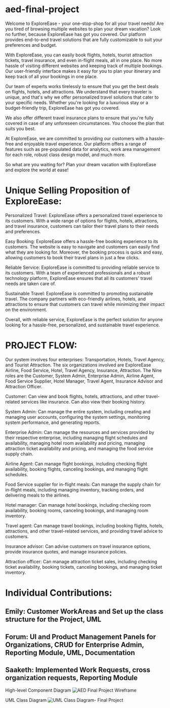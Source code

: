 # aed-final-project
 
Welcome to ExploreEase - your one-stop-shop for all your travel needs! Are you tired of browsing multiple websites to plan your dream vacation? Look no further, because ExploreEase has got you covered. Our platform provides end-to-end travel solutions that are fully customizable to suit your preferences and budget.

With ExploreEase, you can easily book flights, hotels, tourist attraction tickets, travel insurance, and even in-flight meals, all in one place. No more hassle of visiting different websites and keeping track of multiple bookings. Our user-friendly interface makes it easy for you to plan your itinerary and keep track of all your bookings in one place.

Our team of experts works tirelessly to ensure that you get the best deals on flights, hotels, and attractions. We understand that every traveler is unique, and that's why we offer personalized travel solutions that cater to your specific needs. Whether you're looking for a luxurious stay or a budget-friendly trip, ExploreEase has got you covered.

We also offer different travel insurance plans to ensure that you're fully covered in case of any unforeseen circumstances. You choose the plan that suits you best.

At ExploreEase, we are committed to providing our customers with a hassle-free and enjoyable travel experience. Our platform offers a range of features such as pre-populated data for analytics, work area management for each role, robust class design model, and much more.

So what are you waiting for? Plan your dream vacation with ExploreEase and explore the world at ease!

# Unique Selling Proposition of ExploreEase:

Personalized Travel: ExploreEase offers a personalized travel experience to its customers. With a wide range of options for flights, hotels, attractions, and travel insurance, customers can tailor their travel plans to their needs and preferences.

Easy Booking: ExploreEase offers a hassle-free booking experience to its customers. The website is easy to navigate and customers can easily find what they are looking for. Moreover, the booking process is quick and easy, allowing customers to book their travel plans in just a few clicks.

Reliable Service: ExploreEase is committed to providing reliable service to its customers. With a team of experienced professionals and a robust technology platform, ExploreEase ensures that all its customers' travel needs are taken care of.

Sustainable Travel: ExploreEase is committed to promoting sustainable travel. The company partners with eco-friendly airlines, hotels, and attractions to ensure that customers can travel while minimizing their impact on the environment.

Overall, with reliable service, ExploreEase is the perfect solution for anyone looking for a hassle-free, personalized, and sustainable travel experience.

# PROJECT FLOW:

Our system involves four enterprises: Transportation, Hotels, Travel Agency, and Tourist Attraction. The six organizations involved are ExploreEase Airline, Food Service, Hotel, Travel Agency, Insurance, Attraction. The Nine roles are the Customer, System Admin, Enterprise Admin, Airline Agent, Food Service Supplier, Hotel Manager, Travel Agent, Insurance Advisor and Attraction Officer.

Customer: Can view and book flights, hotels, attractions, and other travel-related services like insurance. Can also view their booking history.

System Admin: Can manage the entire system, including creating and managing user accounts, configuring the system settings, monitoring system performance, and generating reports.

Enterprise Admin: Can manage the resources and services provided by their respective enterprise, including managing flight schedules and availability, managing hotel room availability and pricing, managing attraction ticket availability and pricing, and managing the food service supply chain.

Airline Agent: Can manage flight bookings, including checking flight availability, booking flights, canceling bookings, and managing flight schedules.

Food Service supplier for in-flight meals: Can manage the supply chain for in-flight meals, including managing inventory, tracking orders, and delivering meals to the airlines.

Hotel manager: Can manage hotel bookings, including checking room availability, booking rooms, canceling bookings, and managing room inventory.

Travel agent: Can manage travel bookings, including booking flights, hotels, attractions, and other travel-related services, and providing travel advice to customers.

Insurance advisor: Can advise customers on travel insurance options, provide insurance quotes, and manage insurance policies.

Attraction officer: Can manage attraction ticket sales, including checking ticket availability, booking tickets, canceling bookings, and managing ticket inventory.

# Individual Contributions:
## Emily: Customer WorkAreas and Set up the class structure for the Project, UML
## Forum: UI and Product Management Panels for Organizations, CRUD for Enterprise Admin, Reporting Module, UML, Documentation
## Saaketh: Implemented Work Requests, cross organization requests, Reporting Module


High-level Component Diagram
![AED Final Project Wireframe](https://user-images.githubusercontent.com/113735355/233879327-b6a6583f-9197-4bb4-ba9b-78ea8226d72a.png)

UML Class Diagram
![UML Class Diagram- Final Project](https://user-images.githubusercontent.com/113735355/233879420-e23aa48e-36ae-4554-adaa-ad24f9b3a934.png)
